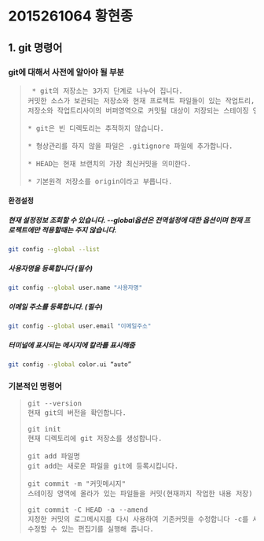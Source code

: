 # 2015261064 황현종

## 1. git 명령어

### git에 대해서 사전에 알아야 될 부분

><pre> * git의 저장소는 3가지 단계로 나누어 집니다. 
> 커밋한 소스가 보관되는 저장소와 현재 프로젝트 파일들이 있는 작업트리, 
> 저장소와 작업트리사이의 버퍼영역으로 커밋될 대상이 저장되는 스테이징 영역입니다.
>
> * git은 빈 디렉토리는 추적하지 않습니다.
>
> * 형상관리를 하지 않을 파일은 .gitignore 파일에 추가합니다.
>
> * HEAD는 현재 브랜치의 가장 최신커밋을 의미한다.
>
> * 기본원격 저장소를 origin이라고 부릅니다. </pre>

#### 환경설정
##### 현재 설정정보 조회할 수 있습니다. --global옵션은 전역설정에 대한 옵션이며 현재 프로젝트에만 적용할때는 주지 않습니다.
```sh
git config --global --list 
```

##### 사용자명을 등록합니다 (필수)
```sh
git config --global user.name "사용자명" 
```

##### 이메일 주소를 등록합니다. (필수)
```sh
git config --global user.email "이메일주소" 
```

##### 터미널에 표시되는 메시지에 칼라를 표시해줌
```sh
git config --global color.ui “auto”
```

### 기본적인 명령어
><pre>
> git --version
> 현재 git의 버전을 확인합니다.
>
> git init
> 현재 디렉토리에 git 저장소를 생성합니다.
>
> git add 파일명
> git add는 새로운 파일을 git에 등록시킵니다.
>
> git commit -m "커밋메시지"
> 스테이징 영역에 올라가 있는 파일들을 커밋(현재까지 작업한 내용 저장)
>
> git commit -C HEAD -a --amend
> 지정한 커밋의 로그메시지를 다시 사용하여 기존커밋을 수정합니다 -c를 사용하면 기존메시지를 
> 수정할 수 있는 편집기를 실행해 줍니다.
></pre>



